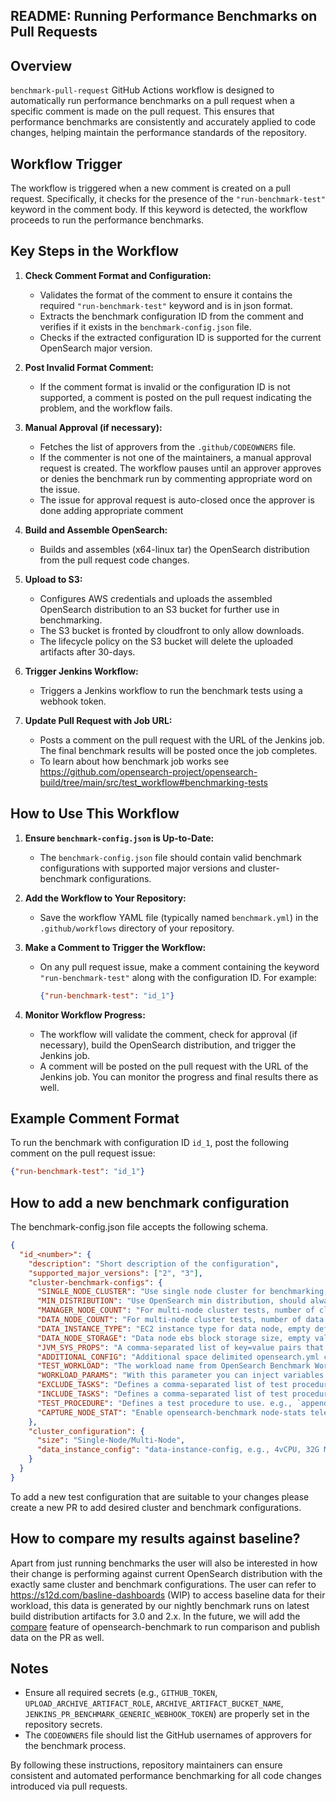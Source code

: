 ## README: Running Performance Benchmarks on Pull Requests

## Overview

`benchmark-pull-request` GitHub Actions workflow is designed to automatically run performance benchmarks on a pull request when a specific comment is made on the pull request. This ensures that performance benchmarks are consistently and accurately applied to code changes, helping maintain the performance standards of the repository.

## Workflow Trigger

The workflow is triggered when a new comment is created on a pull request. Specifically, it checks for the presence of the `"run-benchmark-test"` keyword in the comment body. If this keyword is detected, the workflow proceeds to run the performance benchmarks.

## Key Steps in the Workflow

1. **Check Comment Format and Configuration:**
    - Validates the format of the comment to ensure it contains the required `"run-benchmark-test"` keyword and is in json format.
    - Extracts the benchmark configuration ID from the comment and verifies if it exists in the `benchmark-config.json` file.
    - Checks if the extracted configuration ID is supported for the current OpenSearch major version.

2. **Post Invalid Format Comment:**
    - If the comment format is invalid or the configuration ID is not supported, a comment is posted on the pull request indicating the problem, and the workflow fails.

3. **Manual Approval (if necessary):**
    - Fetches the list of approvers from the `.github/CODEOWNERS` file.
    - If the commenter is not one of the maintainers, a manual approval request is created. The workflow pauses until an approver approves or denies the benchmark run by commenting appropriate word on the issue.
    - The issue for approval request is auto-closed once the approver is done adding appropriate comment

4. **Build and Assemble OpenSearch:**
    - Builds and assembles (x64-linux tar) the OpenSearch distribution from the pull request code changes.

5. **Upload to S3:**
    - Configures AWS credentials and uploads the assembled OpenSearch distribution to an S3 bucket for further use in benchmarking.
    - The S3 bucket is fronted by cloudfront to only allow downloads.
    - The lifecycle policy on the S3 bucket will delete the uploaded artifacts after 30-days.

6. **Trigger Jenkins Workflow:**
    - Triggers a Jenkins workflow to run the benchmark tests using a webhook token.

7. **Update Pull Request with Job URL:**
    - Posts a comment on the pull request with the URL of the Jenkins job. The final benchmark results will be posted once the job completes.
    - To learn about how benchmark job works see https://github.com/opensearch-project/opensearch-build/tree/main/src/test_workflow#benchmarking-tests

## How to Use This Workflow

1. **Ensure `benchmark-config.json` is Up-to-Date:**
    - The `benchmark-config.json` file should contain valid benchmark configurations with supported major versions and cluster-benchmark configurations.

2. **Add the Workflow to Your Repository:**
    - Save the workflow YAML file (typically named `benchmark.yml`) in the `.github/workflows` directory of your repository.

3. **Make a Comment to Trigger the Workflow:**
    - On any pull request issue, make a comment containing the keyword `"run-benchmark-test"` along with the configuration ID. For example:
      ```json
      {"run-benchmark-test": "id_1"}
      ```

4. **Monitor Workflow Progress:**
    - The workflow will validate the comment, check for approval (if necessary), build the OpenSearch distribution, and trigger the Jenkins job.
    - A comment will be posted on the pull request with the URL of the Jenkins job. You can monitor the progress and final results there as well.

## Example Comment Format

To run the benchmark with configuration ID `id_1`, post the following comment on the pull request issue:
```json
{"run-benchmark-test": "id_1"}
```

## How to add a new benchmark configuration

The benchmark-config.json file accepts the following schema.
```json
{
  "id_<number>": {
    "description": "Short description of the configuration",
    "supported_major_versions": ["2", "3"],
    "cluster-benchmark-configs": {
      "SINGLE_NODE_CLUSTER": "Use single node cluster for benchmarking, accepted values are \"true\" or \"false\"",
      "MIN_DISTRIBUTION": "Use OpenSearch min distribution, should always be \"true\"",
      "MANAGER_NODE_COUNT": "For multi-node cluster tests, number of cluster manager nodes, empty value defaults to 3.",
      "DATA_NODE_COUNT": "For multi-node cluster tests, number of data nodes, empty value defaults to 2.",
      "DATA_INSTANCE_TYPE": "EC2 instance type for data node, empty defaults to r5.xlarge.",
      "DATA_NODE_STORAGE": "Data node ebs block storage size, empty value defaults to 100Gb",
      "JVM_SYS_PROPS": "A comma-separated list of key=value pairs that will be added to jvm.options as JVM system properties",
      "ADDITIONAL_CONFIG": "Additional space delimited opensearch.yml config parameters. e.g., `search.concurrent_segment_search.enabled:true`",
      "TEST_WORKLOAD": "The workload name from OpenSearch Benchmark Workloads. https://github.com/opensearch-project/opensearch-benchmark-workloads. Default is nyc_taxis",
      "WORKLOAD_PARAMS": "With this parameter you can inject variables into workloads, e.g.{\"number_of_replicas\":\"0\",\"number_of_shards\":\"3\"}. See https://opensearch.org/docs/latest/benchmark/reference/commands/command-flags/#workload-params",
      "EXCLUDE_TASKS": "Defines a comma-separated list of test procedure tasks not to run. e.g. type:search, see https://opensearch.org/docs/latest/benchmark/reference/commands/command-flags/#exclude-tasks",
      "INCLUDE_TASKS": "Defines a comma-separated list of test procedure tasks to run. By default, all tasks listed in a test procedure array are run. See https://opensearch.org/docs/latest/benchmark/reference/commands/command-flags/#include-tasks",
      "TEST_PROCEDURE": "Defines a test procedure to use. e.g., `append-no-conflicts,significant-text`. Uses default if none provided. See https://opensearch.org/docs/latest/benchmark/reference/commands/command-flags/#test-procedure",
      "CAPTURE_NODE_STAT": "Enable opensearch-benchmark node-stats telemetry to capture system level metrics like cpu, jvm etc., see https://opensearch.org/docs/latest/benchmark/reference/telemetry/#node-stats"
    },
    "cluster_configuration": {
      "size": "Single-Node/Multi-Node",
      "data_instance_config": "data-instance-config, e.g., 4vCPU, 32G Mem, 16G Heap"
    }
  }
}
```
To add a new test configuration that are suitable to your changes please create a new PR to add desired cluster and benchmark configurations.

## How to compare my results against baseline?

Apart from just running benchmarks the user will also be interested in how their change is performing against current OpenSearch distribution with the exactly same cluster and benchmark configurations.
The user can refer to https://s12d.com/basline-dashboards (WIP) to access baseline data for their workload, this data is generated by our nightly benchmark runs on latest build distribution artifacts for 3.0 and 2.x.
In the future, we will add the [compare](https://opensearch.org/docs/latest/benchmark/reference/commands/compare/) feature of opensearch-benchmark to run comparison and publish data on the PR as well.

## Notes

- Ensure all required secrets (e.g., `GITHUB_TOKEN`, `UPLOAD_ARCHIVE_ARTIFACT_ROLE`, `ARCHIVE_ARTIFACT_BUCKET_NAME`, `JENKINS_PR_BENCHMARK_GENERIC_WEBHOOK_TOKEN`) are properly set in the repository secrets.
- The `CODEOWNERS` file should list the GitHub usernames of approvers for the benchmark process.

By following these instructions, repository maintainers can ensure consistent and automated performance benchmarking for all code changes introduced via pull requests.


